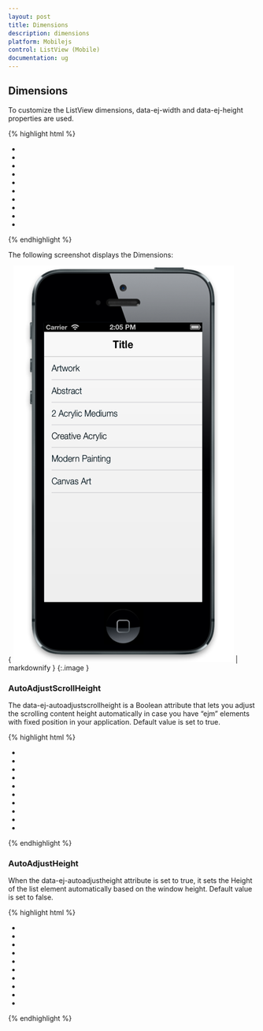 ```yaml
---
layout: post
title: Dimensions
description: dimensions
platform: Mobilejs
control: ListView (Mobile)
documentation: ug
---
```


## Dimensions

To customize the ListView dimensions, data-ej-width and data-ej-height properties are used.

{% highlight html %}



<div id="lb" data-role="ejmListView" data-ej-allowscrolling="true" data-ej-height="300">

<ul>

<li data-ej-text="Artwork"></li>

<li data-ej-text="Abstract"></li>

<li data-ej-text="2 Acrylic Mediums"></li>

<li data-ej-text="Creative Acrylic"></li>

<li data-ej-text="Modern Painting"></li>

<li data-ej-text="Canvas Art"></li>

<li data-ej-text="Black white"></li>

<li data-ej-text="Children"></li>

<li data-ej-text="Preschool Crafts"></li>

<li data-ej-text="School-age Crafts"></li>

</ul>

</div>



{% endhighlight %}



The following screenshot displays the Dimensions:

{ ![Height z](Dimensions_images/Dimensions_img1.png) | markdownify }
{:.image }


### AutoAdjustScrollHeight

The data-ej-autoadjustscrollheight is a Boolean attribute that lets you adjust the scrolling content height automatically in case you have “ejm” elements with fixed position in your application. Default value is set to true.

{% highlight html %}



<div id="lb" data-role="ejmListView" data-ej-allowScrolling="true" data-ej-autoadjustscrollheight="true" >

<ul>

<li data-ej-text="Artwork"></li>

<li data-ej-text="Abstract"></li>

<li data-ej-text="2 Acrylic Mediums"></li>

<li data-ej-text="Creative Acrylic"></li>

<li data-ej-text="Modern Painting"></li>

<li data-ej-text="Canvas Art"></li>

<li data-ej-text="Black white"></li>

<li data-ej-text="Children"></li>

<li data-ej-text="Preschool Crafts"></li>

<li data-ej-text="School-age Crafts"></li>

</ul>

</div>



{% endhighlight %}



### AutoAdjustHeight	

When the data-ej-autoadjustheight attribute is set to true, it sets the Height of the list element automatically based on the window height. Default value is set to false.

{% highlight html %}



<div id="lb" data-role="ejmListView" data-ej-autoadjustheight="true">

<ul>

<li data-ej-text="Artwork"></li>

<li data-ej-text="Abstract"></li>

<li data-ej-text="2 Acrylic Mediums"></li>

<li data-ej-text="Creative Acrylic"></li>

<li data-ej-text="Modern Painting"></li>

<li data-ej-text="Canvas Art"></li>

<li data-ej-text="Black white"></li>

<li data-ej-text="Children"></li>

<li data-ej-text="Preschool Crafts"></li>

<li data-ej-text="School-age Crafts"></li>

</ul>

</div>



{% endhighlight %}




